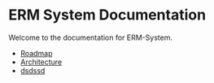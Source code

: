 # ERM System Documentation

Welcome to the documentation for ERM-System.

- [Roadmap](roadmap.md)
- [Architecture](architecture.md)
- [dsdssd](architecture.md)
